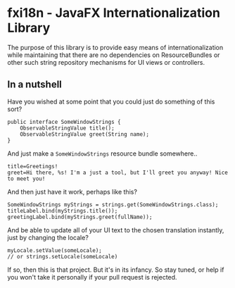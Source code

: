 # fxi18n - JavaFX Internationalization Library
The purpose of this library is to provide easy means of internationalization
while maintaining that there are no dependencies on ResourceBundles or other such
string repository mechanisms for UI views or controllers.

## In a nutshell

Have you wished at some point that you could just do something of
this sort?

```
public interface SomeWindowStrings {
    ObservableStringValue title();
    ObservableStringValue greet(String name);
}
```

And just make a `SomeWindowStrings` resource bundle somewhere..
```
title=Greetings!
greet=Hi there, %s! I'm a just a tool, but I'll greet you anyway! Nice to meet you!
```

And then just have it work, perhaps like this?

```
SomeWindowStrings myStrings = strings.get(SomeWindowStrings.class);
titleLabel.bind(myStrings.title());
greetingLabel.bind(myStrings.greet(fullName));
```

And be able to update all of your UI text to the chosen translation
instantly, just by changing the locale?

```
myLocale.setValue(someLocale);
// or strings.setLocale(someLocale)
```

If so, then this is that project. But it's in its infancy. So stay tuned,
or help if you won't take it personally if your pull request is rejected.
